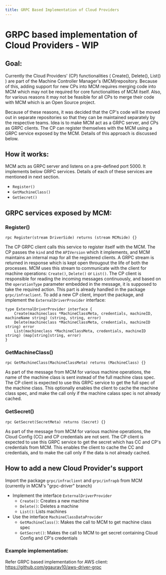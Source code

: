 ```yaml
---
title: GRPC Based Implementation of Cloud Providers
---
```


# GRPC based implementation of Cloud Providers - WIP

## Goal:
Currently the Cloud Providers' (CP) functionalities ( Create(), Delete(), List() ) are part of the Machine Controller Manager's (MCM)repository. Because of this, adding support for new CPs into MCM requires merging code into MCM which may not be required for core functionalities of MCM itself. Also, for various reasons it may not be feasible for all CPs to merge their code with MCM which is an Open Source project.

Because of these reasons, it was decided that the CP's code will be moved out in separate repositories so that they can be maintained separately by the respective teams. Idea is to make MCM act as a GRPC server, and CPs as GRPC clients. The CP can register themselves with the MCM using a GRPC service exposed by the MCM. Details of this approach is discussed below.

## How it works:
MCM acts as GRPC server and listens on a pre-defined port 5000. It implements below GRPC services. Details of each of these services are mentioned in next section.
* `Register()`
* `GetMachineClass()`
* `GetSecret()`

## GRPC services exposed by MCM:

### Register()
`rpc Register(stream DriverSide) returns (stream MCMside) {}`

The CP GRPC client calls this service to register itself with the MCM. The CP passes the `kind` and the `APIVersion` which it implements, and MCM maintains an internal map for all the registered clients. A GRPC stream is returned in response which is kept open througout the life of both the processes. MCM uses this stream to communicate with the client  for machine operations: `Create()`, `Delete()` or `List()`.
The CP client is responsible for reading the incoming messages continuously, and based on the `operationType` parameter embedded in the message, it is supposed to take the required action. This part is already handled in the package `grpc/infraclient`.
To add a new CP client, import the package, and implement the `ExternalDriverProvider` interface:

```
type ExternalDriverProvider interface {
	Create(machineclass *MachineClassMeta, credentials, machineID, machineName string) (string, string, error)
	Delete(machineclass *MachineClassMeta, credentials, machineID string) error
	List(machineclass *MachineClassMeta, credentials, machineID string) (map[string]string, error)
}
```

### GetMachineClass()
`rpc GetMachineClass(MachineClassMeta) returns (MachineClass) {}`

As part of the message from MCM for various machine operations, the name of the machine class is sent instead of the full machine class spec. The CP client is expected to use this GRPC service to get the full spec of the machine class. This optionally enables the client to cache the machine class spec, and make the call only if the machine calass spec is not already cached.

### GetSecret()
`rpc GetSecret(SecretMeta) returns (Secret) {}`

As part of the message from MCM for various machine operations, the Cloud Config (CC) and CP credentials are not sent. The CP client is expected to use this GRPC service to get the secret which has CC and CP's credentials from MCM. This enables the client to cache the CC and credentials, and to make the call only if the data is not already cached.

## How to add a new Cloud Provider's support
Import the package `grpc/infraclient` and `grpc/infrapb` from MCM (currently in MCM's "grpc-driver" branch)
* Implement the interface `ExternalDriverProvider`
    * `Create()`: Creates a new machine
    * `Delete()`: Deletes a machine
    * `List()`: Lists machines
* Use the interface `MachineClassDataProvider`
    * `GetMachineClass()`: Makes the call to MCM to get machine class spec
    * `GetSecret()`: Makes the call to MCM to get secret containing Cloud Config and CP's credentials

### Example implementation:

Refer GRPC based implementation for AWS client:
https://github.com/ggaurav10/aws-driver-grpc
